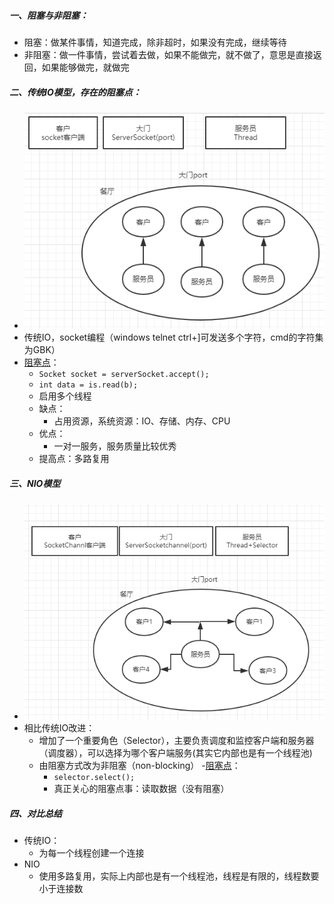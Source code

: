 ##### 一、阻塞与非阻塞：
- 阻塞：做某件事情，知道完成，除非超时，如果没有完成，继续等待
- 非阻塞：做一件事情，尝试着去做，如果不能做完，就不做了，意思是直接返回，如果能够做完，就做完
##### 二、传统IO模型，存在的阻塞点：
 -  ![avatar](https://raw.githubusercontent.com/szfst/learnNote/master/nio/img/io.png)
 - 传统IO，socket编程（windows telnet ctrl+]可发送多个字符，cmd的字符集为GBK）
 - [阻塞点](https://github.com/szfst/learnNote/blob/master/nio/code/TraditionalSocketDemo.java)：
	 - <code>Socket socket = serverSocket.accept();</code>
	 -  <code>int data = is.read(b);</code>
     - 启用多个线程
     - 缺点：
	     - 占用资源，系统资源：IO、存储、内存、CPU
	 - 优点：
		 - 一对一服务，服务质量比较优秀
	- 提高点：多路复用
##### 三、NIO模型
- ![avatar](https://raw.githubusercontent.com/szfst/learnNote/master/nio/img/nio.png)
- 相比传统IO改进：
  - 增加了一个重要角色（Selector），主要负责调度和监控客户端和服务器（调度器），可以选择为哪个客户端服务(其实它内部也是有一个线程池)
  - 由阻塞方式改为非阻塞（non-blocking）
  -[阻塞点](https://github.com/szfst/learnNote/blob/master/nio/code/NioSocketDemo.java)：
	  - <code>selector.select();</code>
	  - 真正关心的阻塞点事：读取数据（没有阻塞）
##### 四、对比总结
- 传统IO：
  - 为每一个线程创建一个连接
- NIO
  - 使用多路复用，实际上内部也是有一个线程池，线程是有限的，线程数要小于连接数
